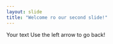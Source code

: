 ```yaml
---
layout: slide
title: "Welcome ro our second slide!"
---
```

Your text
Use the left arrow to go back!
